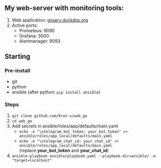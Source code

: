 ## My web-server with monitoring tools:
1. Web application: [goserv.duckdns.org](http://goserv.duckdns.org)
2. Active ports: 
   - Prometeus: 9090
   - Grafana: 3000 
   - Alertmanager: 9093
 
## **Starting**

### **Pre-install**
- git
- python
- ansible (after python: `pip install ansible`)

### **Steps**
1. `git clone github.com/Kron-x/web_go`
2. `cd web_go`
3. Add secrets in ansible/roles/app/defaults/main.yaml
   - `echo -e "\ntelegram_bot_token: your_bot_token" >> ansible/roles/app_local/defaults/main.yaml`
   - `echo -e "\ntelegram_chat_id: your_chat_id" >> ansible/roles/app_local/defaults/main.yaml`  
   (replace **your_bot_token** and **your_chat_id**)
4. `ansible-playbook ansible/playbook.yaml --playbook-dir=ansible/ -e "target=localhost"`